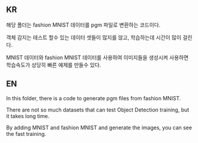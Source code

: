 ## KR

해당 폴더는 fashion MNIST 데이터를 pgm 파일로 변환하는 코드이다.

객체 감지는 테스트 할수 있는 데이터 셋들이 많지를 않고, 학습하는데 시간이 많이 걸린다.

MNIST 데이터와 fashion MNIST 데이터를 사용하여 이미지들을 생성시켜 사용하면 학습속도가 상당히 빠른 예제를 만들수 있다.


## EN

In this folder, there is a code to generate pgm files from fashion MNIST.

There are not so much datasets that can test Object Detection training, but it takes long time.

By adding MNIST and fashion MNIST and generate the images, you can see the fast training.

